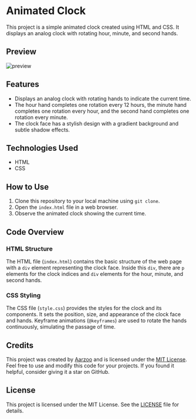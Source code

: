 # Animated Clock

This project is a simple animated clock created using HTML and CSS. It displays an analog clock with rotating hour, minute, and second hands.

## Preview
![preview](https://github.com/withaarzoo/Animated-Clock/assets/59678435/b7a94667-e10c-4d6a-bf8e-b9f4bedddaf7)

## Features

- Displays an analog clock with rotating hands to indicate the current time.
- The hour hand completes one rotation every 12 hours, the minute hand completes one rotation every hour, and the second hand completes one rotation every minute.
- The clock face has a stylish design with a gradient background and subtle shadow effects.

## Technologies Used

- HTML
- CSS

## How to Use

1. Clone this repository to your local machine using `git clone`.
2. Open the `index.html` file in a web browser.
3. Observe the animated clock showing the current time.

## Code Overview

### HTML Structure

The HTML file (`index.html`) contains the basic structure of the web page with a `div` element representing the clock face. Inside this `div`, there are `p` elements for the clock indices and `div` elements for the hour, minute, and second hands.

### CSS Styling

The CSS file (`style.css`) provides the styles for the clock and its components. It sets the position, size, and appearance of the clock face and hands. Keyframe animations (`@keyframes`) are used to rotate the hands continuously, simulating the passage of time.

## Credits

This project was created by [Aarzoo](https://twitter.com/withaarzoo) and is licensed under the [MIT License](LICENSE). Feel free to use and modify this code for your projects. If you found it helpful, consider giving it a star on GitHub.

## License

This project is licensed under the MIT License. See the [LICENSE](LICENSE) file for details.
